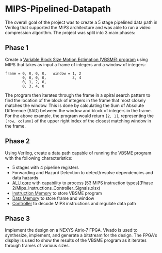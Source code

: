# MIPS-Pipelined-Datapath

The overall goal of the project was to create a 5 stage pipelined data path in Verilog that supported the MIPS architecture and was able to run a video compression algorithm. The project was split into 3 main phases:

## Phase 1

Create a [Variable Block Size Motion Estimation (VBSME) program](<Phase 1/vbsme.s>) using MIPS that takes as input a frame of integers and a window of integers:
```
frame = 0, 0, 0, 0,   window = 1, 2
        0, 0, 0, 0,            3, 4
        0, 1, 2, 0,
        0, 3, 4, 0
```
The program then iterates through the frame in a spiral search pattern to find the location of the block of integers in the frame that most closely matches the window. This is done by calculating the Sum of Absolute Difference (SAD) between the window and block of integers in the frame. For the above example, the program would return `[2, 1]`, representing the `[row, column]` of the upper right index of the closest matching window in the frame.

## Phase 2

Using Verilog, create a [data path](<Phase 2/Top Level/Datapath.v>) capable of running the VBSME program with the following characteristics: 
- 5 stages with 4 pipeline registers
- Forwarding and Hazard Detection to detect/resolve dependencies and data hazards
- [ALU core](<Phase 2/Data Path Components/ALU32Bit.v>) with capability to process [53 MIPS instruction types](Phase 2/Mips_Instructions_Controller_Signals.xlsx)
- [Instruction Memory](<Phase 2/Data Path Components/InstructionMemory.v>) to store VBSME program
- [Data Memory](<Phase 2/Data Path Components/DataMemory.v>) to store frame and window
- [Controller](<Phase 2/Data Path Components/Controller.v>) to decode MIPS instructions and regulate data path

## Phase 3

Implement the design on a NEXYS Atrix-7 FPGA. Vivado is used to synthesize, implement, and generate a bitstream for the design. The FPGA's display is used to show the results of the VBSME program as it iterates through frames of various sizes. 
          
